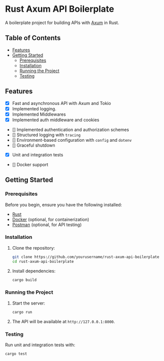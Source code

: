 # Rust Axum API Boilerplate

A boilerplate project for building APIs with [Axum](https://github.com/tokio-rs/axum) in Rust.

## Table of Contents

- [Features](#features)
- [Getting Started](#getting-started)
  - [Prerequisites](#prerequisites)
  - [Installation](#installation)
  - [Running the Project](#running-the-project)
  - [Testing](#testing)


## Features

- [x] Fast and asynchronous API with Axum and Tokio
- [x] Implemented logging.
- [x] Implemented Middlewares
- [x] Implemented auth middleware and cookies
- []  Implemented authentication and authorization schemes
- []  Structured logging with `tracing`
- []  Environment-based configuration with `config` and `dotenv`
- []  Graceful shutdown
- [x] Unit and integration tests
- []  Docker support

## Getting Started

### Prerequisites

Before you begin, ensure you have the following installed:

- [Rust](https://www.rust-lang.org/tools/install)
- [Docker](https://www.docker.com/get-started) (optional, for containerization)
- [Postman](https://www.postman.com/downloads/) (optional, for API testing)

### Installation

1. Clone the repository:

    ```sh
    git clone https://github.com/yourusername/rust-axum-api-boilerplate.git
    cd rust-axum-api-boilerplate
    ```

2. Install dependencies:

    ```sh
    cargo build
    ```

### Running the Project

1. Start the server:

    ```sh
    cargo run
    ```

2. The API will be available at `http://127.0.0.1:8000`.

### Testing

Run unit and integration tests with:

```sh
cargo test
